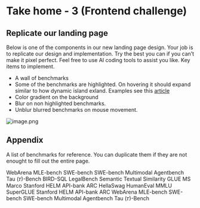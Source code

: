 # Take home - 3 (Frontend challenge)

## Replicate our landing page

Below is one of the components in our new landing page design. Your job is to replicate our design and implementation. Try the best you can if you can’t make it pixel perfect. Feel free to use AI coding tools to assist you like. Key items to implement.

- A wall of benchmarks
- Some of the benchmarks are highlighted. On hovering it should expand similar to how dynamic island exland. Examples see this [article](https://emilkowal.ski/ui/great-animations)
- Color gradient on the background
- Blur on non highlighted benchmarks.
- Unblur blurred benchmarks on mouse movement.

![image.png](attachment:40b64d9a-9da0-4577-b555-eb38de9a4684:image.png)

## Appendix

A list of benchmarks for reference. You can duplicate them if they are not enought to fill out the entire page.

WebArena
MLE-bench
SWE-bench
SWE-bench Multimodal
Agentbench
Tau (𝜏)-Bench
BIRD-SQL
LegalBench
Semantic Textual Similarity
GLUE MS Marco
Stanford HELM
API-bank
ARC
HellaSwag
HumanEval
MMLU
SuperGLUE
Stanford HELM
API-bank
ARC
WebArena
MLE-bench
SWE-bench
SWE-bench Multimodal
Agentbench
Tau (𝜏)-Bench